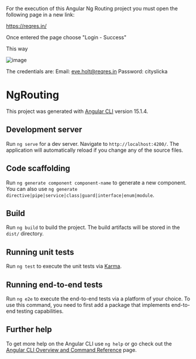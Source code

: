 For the execution of this Angular Ng Routing project you must open the following page in a new link:

https://reqres.in/

Once entered the page choose "Login - Success"

This way

![image](https://user-images.githubusercontent.com/6429364/233212945-139eac05-5893-409b-a94c-49b1cda5c6cb.png)

The credentials are:
Email: eve.holt@reqres.in
Password: cityslicka


# NgRouting

This project was generated with [Angular CLI](https://github.com/angular/angular-cli) version 15.1.4.

## Development server

Run `ng serve` for a dev server. Navigate to `http://localhost:4200/`. The application will automatically reload if you change any of the source files.

## Code scaffolding

Run `ng generate component component-name` to generate a new component. You can also use `ng generate directive|pipe|service|class|guard|interface|enum|module`.

## Build

Run `ng build` to build the project. The build artifacts will be stored in the `dist/` directory.

## Running unit tests

Run `ng test` to execute the unit tests via [Karma](https://karma-runner.github.io).

## Running end-to-end tests

Run `ng e2e` to execute the end-to-end tests via a platform of your choice. To use this command, you need to first add a package that implements end-to-end testing capabilities.

## Further help

To get more help on the Angular CLI use `ng help` or go check out the [Angular CLI Overview and Command Reference](https://angular.io/cli) page.
